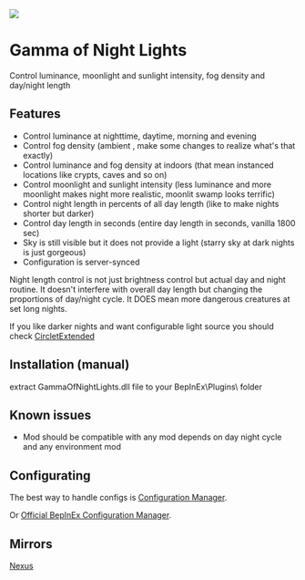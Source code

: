![](https://staticdelivery.nexusmods.com/mods/3667/images/headers/2526_1694896097.jpg)

# Gamma of Night Lights
Control luminance, moonlight and sunlight intensity, fog density and day/night length

## Features
* Control luminance at nighttime, daytime, morning and evening
* Control fog density (ambient , make some changes to realize what's that exactly)
* Control luminance and fog density at indoors (that mean instanced locations like crypts, caves and so on)
* Control moonlight and sunlight intensity (less luminance and more moonlight makes night more realistic, moonlit swamp looks terrific)
* Control night length in percents of all day length (like to make nights shorter but darker)
* Control day length in seconds (entire day length in seconds, vanilla 1800 sec)
* Sky is still visible but it does not provide a light (starry sky at dark nights is just gorgeous)
* Configuration is server-synced

Night length control is not just brightness control but actual day and night routine. It doesn't interfere with overall day length but changing the proportions of day/night cycle. It DOES mean more dangerous creatures at set long nights.

If you like darker nights and want configurable light source you should check [CircletExtended](https://thunderstore.io/c/valheim/p/shudnal/CircletExtended/)

## Installation (manual)
extract GammaOfNightLights.dll file to your BepInEx\Plugins\ folder

## Known issues
* Mod should be compatible with any mod depends on day night cycle and any environment mod

## Configurating
The best way to handle configs is [Configuration Manager](https://thunderstore.io/c/valheim/p/shudnal/ConfigurationManager/).

Or [Official BepInEx Configuration Manager](https://valheim.thunderstore.io/package/Azumatt/Official_BepInEx_ConfigurationManager/).

## Mirrors
[Nexus](https://www.nexusmods.com/valheim/mods/2526)
